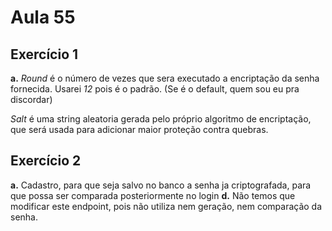 # Aula 55
## Exercício 1
**a.** 
*Round* é o número de vezes que sera executado a encriptação da senha fornecida.
Usarei *12* pois é o padrão. (Se é o default, quem sou eu pra discordar)

*Salt* é uma string aleatoria gerada pelo próprio algoritmo de encriptação, que será usada para adicionar maior proteção contra quebras.
## Exercício 2
**a.**
Cadastro, para que seja salvo no banco a senha ja criptografada, para que possa ser comparada posteriormente no login
**d.** 
Não temos que modificar este endpoint, pois não utiliza nem geração, nem comparação da senha.